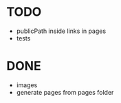 # TODO

-   publicPath inside links in pages
-   tests

# DONE
-   images
-   generate pages from pages folder
